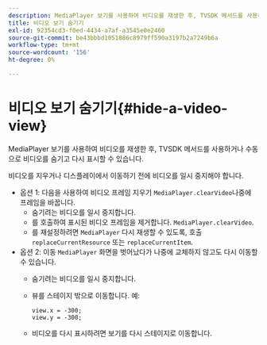 ```yaml
---
description: MediaPlayer 보기를 사용하여 비디오를 재생한 후, TVSDK 메서드를 사용하거나 수동으로 비디오를 숨기고 다시 표시할 수 있습니다.
title: 비디오 보기 숨기기
exl-id: 92354cd3-f0ed-4434-a7af-a3545e0e2460
source-git-commit: be43bbbd1051886c8979ff590a3197b2a7249b6a
workflow-type: tm+mt
source-wordcount: '156'
ht-degree: 0%

---
```


# 비디오 보기 숨기기{#hide-a-video-view}

MediaPlayer 보기를 사용하여 비디오를 재생한 후, TVSDK 메서드를 사용하거나 수동으로 비디오를 숨기고 다시 표시할 수 있습니다.

비디오를 지우거나 디스플레이에서 이동하기 전에 비디오를 일시 중지해야 합니다.
* 옵션 1: 다음을 사용하여 비디오 프레임 지우기 `MediaPlayer.clearVideo`나중에 &#x200B; 프레임을 바꿉니다.
   * 숨기려는 비디오를 일시 중지합니다.
   * 를 호출하여 표시된 비디오 프레임을 제거합니다. `MediaPlayer.clearVideo`.
   * 를 재설정하려면 `MediaPlayer` 다시 재생할 수 있도록, 호출 `replaceCurrentResource` 또는 `replaceCurrentItem`.
* 옵션 2: 이동 `MediaPlayer` 화면을 벗어났다가 나중에 교체하지 않고도 다시 이동할 수 있습니다.
   * 숨기려는 비디오를 일시 중지합니다.
   * 뷰를 스테이지 밖으로 이동합니다. 예:

      ```
      view.x = -300; 
      view.y = -300;
      ```

   * 비디오를 다시 표시하려면 보기를 다시 스테이지로 이동합니다.
